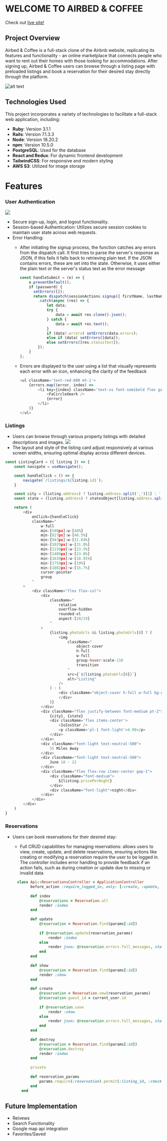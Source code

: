 # WELCOME TO AIRBED & COFFEE

Check out [live site!](https://airbed-n-coffee.onrender.com/)

## Project Overview
Airbed & Coffee is a full-stack clone of the Airbnb website, replicating its features and functionality - an online marketplace that connects people who want to rent out their homes with those looking for accommodations. After signing up, Airbed & Coffee users can browse through a listing page with preloaded listings and book a reservation for their desired stay directly through the platform.

![alt text](https://github.com/edison4354/airbed-n-coffee/blob/main/public/homepage.png?raw=true)

## Technologies Used
This project incorporates a variety of technologies to facilitate a full-stack web application, including:

- **Ruby**: Version 3.1.1
- **Rails**: Version 7.1.3.3
- **Node**: Version 18.20.2
- **npm**: Version 10.5.0
- **PostgreSQL**: Used for the database
- **React and Redux**: For dynamic frontend development
- **TailwindCSS**: For responsive and modern styling
- **AWS S3**: Utilized for image storage

# Features

### User Authentication
![](https://github.com/edison4354/airbed-n-coffee/blob/main/public/sample.gif)
- Secure sign-up, login, and logout functionality.
- Session-based Authentication: Utilizes secure session cookies to maintain user state across web requests.
- Error Handling:
  - After initiating the signup process, the function catches any errors from the dispatch call. It first tries to parse the server's response as JSON, if this fails it falls back to retrieving plain text. If the JSON contains errors, these are set into the state. Otherwise, it uses either the plain text or the server's status text as the error message
 
    ```javascript
    const handleSubmit = (e) => {
        e.preventDefault();
        if (password) {
          setErrors([]);
          return dispatch(sessionActions.signup({ firstName, lastName, email, password }))
            .catch(async (res) => {
                let data;
                try {
                    data = await res.clone().json();
                } catch {
                    data = await res.text();
                }
                if (data?.errors) setErrors(data.errors);
                else if (data) setErrors([data]);
                else setErrors([res.statusText]);
            });
        }
    };
    ```
  - Errors are displayed to the user using a list that visually represents each error with an icon, enhancing the clarity of the feedback
    ```javascript
    <ul className='text-red-600 mt-1'>
        {errors.map((error, index) => 
            <li key={index} className='text-xs font-semibold flex gap-2 items-center'>
                <FaCircleXmark /> 
                {error}
            </li>
        )}
    </ul>
    ```
### Listings
- Users can browse through various property listings with detailed descriptions and images.
![](https://github.com/edison4354/airbed-n-coffee/blob/main/public/listing_responsive.gif)
- The layout and style of the listing card adjust responsively at various screen widths, ensuring optimal display across different devices.
```javascript
const ListingCard = ({ listing }) => {
    const navigate = useNavigate();

    const handleClick = () => {
        navigate(`/listings/${listing.id}`);
    }

    const city = (listing.address) ? listing.address.split(',')[1] : '';
    const state = (listing.address) ? statesObject[listing.address.split(',')[2].trim().slice(0, 2)] : '';

    return (
        <div 
            onClick={handleClick}
            className="
                w-full 
                min-[580px]:w-[48%] 
                min-[827px]:w-[48.5%] 
                min-[947px]:w-[31.64%] 
                min-[1029px]:w-[31.8%] 
                min-[1159px]:w-[23.5%] 
                min-[1409px]:w-[23.8%] 
                min-[1639px]:w-[18.91%] 
                min-[1759px]:w-[19%] 
                min-[1882px]:w-[15.7%] 
                cursor-pointer 
                group
            "
        >
            <div className="flex flex-col">
                <div 
                    className="
                        relative
                        overflow-hidden
                        rounded-xl
                        aspect-[20/19]
                    "
                >
                    {listing.photoUrls && listing.photoUrls[0] ? (
                        <img
                            className="
                                object-cover 
                                h-full
                                w-full
                                group-hover:scale-110
                                transition
                            "
                            src={`${listing.photoUrls[0]}`}
                            alt="Listing"
                        />
                    ) : (
                        <div className="object-cover h-full w-full bg-gray-200">
                        </div>
                    )}
                </div>
                <div className="flex justify-between font-medium pt-2">
                    {city}, {state}
                    <div className='flex items-center'>
                        <IoIosStar /> 
                        <p className='pl-1 font-light'>4.98</p>
                    </div>
                </div>
                <div className="font-light text-neutral-500">
                    55 Miles Away
                </div>
                <div className="font-light text-neutral-500">
                    June 18 - 22
                </div>
                <div className="flex flex-row items-center gap-1">
                    <div className="font-medium">
                        ${listing.pricePerNight}
                    </div>
                    <div className="font-light">night</div>
                </div>
            </div>
        </div>
    )
}
```
  
### Reservations
- Users can book reservations for their desired stay:
  - Full CRUD capabilities for managing reservations: allows users to view, create, update, and delete reservations, ensuring actions like creating or modifying a reservation require the user to be logged in. The controller includes error handling to provide feedback if an action fails, such as during creation or update due to missing or invalid data
 
  ```ruby
    class Api::ReservationsController < ApplicationController
          before_action :require_logged_in, only: [:create, :update, :destroy]
      
          def index
              @reservations = Reservation.all
              render :index
          end
      
          def update
              @reservation = Reservation.find(params[:id])
      
              if @reservation.update(reservation_params)
                  render :index
              else
                  render json: @reservation.errors.full_messages, status: 422
              end
          end
      
          def show
              @reservation = Reservation.find(params[:id])
              render :show
          end
      
          def create
              @reservation = Reservation.new(reservation_params)
              @reservation.guest_id = current_user.id
      
              if @reservation.save
                  render :show
              else
                  render json: @reservation.errors.full_messages, status: 422
              end
          end
      
          def destroy
              @reservation = Reservation.find(params[:id])
              @reservation.destroy
              render :index
          end
      
          private
      
          def reservation_params
              params.require(:reservation).permit(:listing_id, :check_in, :check_out, :num_guests)
          end
      end
    ```
## Future Implementation
- Reivews 
- Search Functionality
- Google map api integration
- Favorites/Saved
